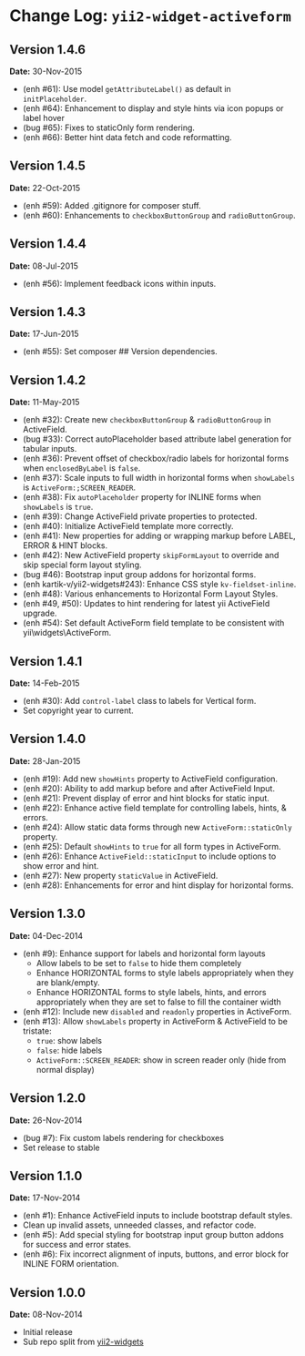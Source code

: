 Change Log: `yii2-widget-activeform`
====================================

## Version 1.4.6

**Date:** 30-Nov-2015

- (enh #61): Use model `getAttributeLabel()` as default in `initPlaceholder`.
- (enh #64): Enhancement to display and style hints via icon popups or label hover
- (bug #65): Fixes to staticOnly form rendering.
- (enh #66): Better hint data fetch and code reformatting.

## Version 1.4.5

**Date:** 22-Oct-2015

- (enh #59): Added .gitignore for composer stuff.
- (enh #60): Enhancements to `checkboxButtonGroup` and `radioButtonGroup`.


## Version 1.4.4

**Date:** 08-Jul-2015

- (enh #56): Implement feedback icons within inputs.

## Version 1.4.3

**Date:** 17-Jun-2015

- (enh #55): Set composer ## Version dependencies.

## Version 1.4.2

**Date:** 11-May-2015

- (enh #32): Create new `checkboxButtonGroup` & `radioButtonGroup` in ActiveField.
- (bug #33): Correct autoPlaceholder based attribute label generation for tabular inputs.
- (enh #36): Prevent offset of checkbox/radio labels for horizontal forms when `enclosedByLabel` is `false`.
- (enh #37): Scale inputs to full width in horizontal forms when `showLabels` is `ActiveForm:;SCREEN_READER`.
- (enh #38): Fix `autoPlaceholder` property for INLINE forms when `showLabels` is `true`.
- (enh #39): Change ActiveField private properties to protected.
- (enh #40): Initialize ActiveField template more correctly.
- (enh #41): New properties for adding or wrapping markup before LABEL, ERROR & HINT blocks.
- (enh #42): New ActiveField property `skipFormLayout` to override and skip special form layout styling.
- (bug #46): Bootstrap input group addons for horizontal forms.
- (enh kartik-v/yii2-widgets#243): Enhance CSS style `kv-fieldset-inline`.
- (enh #48): Various enhancements to Horizontal Form Layout Styles.
- (enh #49, #50): Updates to hint rendering for latest yii ActiveField upgrade.
- (enh #54): Set default ActiveForm field template to be consistent with yii\widgets\ActiveForm.

## Version 1.4.1

**Date:** 14-Feb-2015

- (enh #30): Add `control-label` class to labels for Vertical form.
- Set copyright year to current.

## Version 1.4.0

**Date:** 28-Jan-2015

- (enh #19): Add new `showHints` property to ActiveField configuration.
- (enh #20): Ability to add markup before and after ActiveField Input.
- (enh #21): Prevent display of error and hint blocks for static input.
- (enh #22): Enhance active field template for controlling labels, hints, & errors.
- (enh #24): Allow static data forms through new `ActiveForm::staticOnly` property.
- (enh #25): Default `showHints` to `true` for all form types in ActiveForm.
- (enh #26): Enhance `ActiveField::staticInput` to include options to show error and hint.
- (enh #27): New property `staticValue` in ActiveField.
- (enh #28): Enhancements for error and hint display for horizontal forms.

## Version 1.3.0

**Date:** 04-Dec-2014

- (enh #9): Enhance support for labels and horizontal form layouts
    - Allow labels to be set to `false` to hide them completely
    - Enhance HORIZONTAL forms to style labels appropriately when they are blank/empty.
    - Enhance HORIZONTAL forms to style labels, hints, and errors appropriately when they are set to false to fill the container width
- (enh #12): Include new `disabled` and `readonly` properties in ActiveForm.
- (enh #13): Allow `showLabels` property in ActiveForm & ActiveField to be tristate:
    - `true`: show labels
    - `false`: hide labels
    - `ActiveForm::SCREEN_READER`: show in screen reader only (hide from normal display)
    
## Version 1.2.0

**Date:** 26-Nov-2014

- (bug #7): Fix custom labels rendering for checkboxes
- Set release to stable

## Version 1.1.0

**Date:** 17-Nov-2014

- (enh #1): Enhance ActiveField inputs to include bootstrap default styles.
- Clean up invalid assets, unneeded classes, and refactor code.
- (enh #5): Add special styling for bootstrap input group button addons for success and error states.
- (enh #6): Fix incorrect alignment of inputs, buttons, and error block for INLINE FORM orientation.

## Version 1.0.0

**Date:** 08-Nov-2014

- Initial release 
- Sub repo split from [yii2-widgets](https://github.com/kartik-v/yii2-widgets)